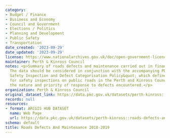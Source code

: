 ```yaml
---
category:
- Budget / Finance
- Business and Economy
- Council and Government
- Elections / Politics
- Planning and Development
- Public Safety
- Transportation
date_created: '2023-09-29'
date_updated: '2023-09-29'
license: https://www.nationalarchives.gov.uk/doc/open-government-licence/version/3/
maintainer: Perth & Kinross Council
notes: <p>Summary of roads defects and maintenance carried out in financial year 2018-19.
  The data should be considered in conjunction with the accompanying PDF of the &quot;Road
  Safety Inspection and Defect Categorisation Policy&quot; which defines the standards
  for safety inspections on public roads in the Perth and Kinross Council area including
  the nature and priority of response to defects encountered.</p>
organization: Perth & Kinross Council
original_dataset_link: https://data.pkc.gov.uk/datasets/perth-kinross::roads-defects-and-maintenance-2018-2019
records: null
resources:
- format: ARCGIS HUB DATASET
  name: Web Page
  url: https://data.pkc.gov.uk/datasets/perth-kinross::roads-defects-and-maintenance-2018-2019
schema: default
title: Roads Defects And Maintenance 2018-2019
---
```

